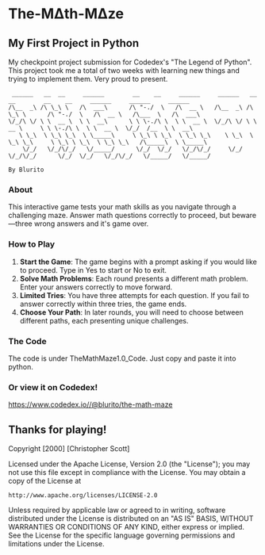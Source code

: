 # The-MΔth-MΔze
## My First Project in Python

My checkpoint project submission for Codedex's "The Legend of Python".
This project took me a total of two weeks with learning new things and trying to implement them.
Very proud to present.


```
 ______   __  __     ______        __    __     ______     ______   __  __        __    __     ______     ______     ______    
/\__  _\ /\ \_\ \   /\  ___\      /\ "-./  \   /\  __ \   /\__  _\ /\ \_\ \      /\ "-./  \   /\  __ \   /\___  \   /\  ___\   
\/_/\ \/ \ \  __ \  \ \  __\      \ \ \-./\ \  \ \  __ \  \/_/\ \/ \ \  __ \     \ \ \-./\ \  \ \  __ \  \/_/  /__  \ \  __\   
   \ \_\  \ \_\ \_\  \ \_____\     \ \_\ \ \_\  \ \_\ \_\    \ \_\  \ \_\ \_\     \ \_\ \ \_\  \ \_\ \_\   /\_____\  \ \_____\ 
    \/_/   \/_/\/_/   \/_____/      \/_/  \/_/   \/_/\/_/     \/_/   \/_/\/_/      \/_/  \/_/   \/_/\/_/   \/_____/   \/_____/ 
                                                                                                                   By Blurito      
```

### About

This interactive game tests your math skills as you navigate through a challenging maze. Answer math questions correctly to proceed, but beware—three wrong answers and it's game over.


### How to Play

1. **Start the Game**: The game begins with a prompt asking if you would like to proceed. Type in Yes to start or No to exit.
2. **Solve Math Problems**: Each round presents a different math problem. Enter your answers correctly to move forward.
3. **Limited Tries**: You have three attempts for each question. If you fail to answer correctly within three tries, the game ends.
4. **Choose Your Path**: In later rounds, you will need to choose between different paths, each presenting unique challenges.


### The Code
The code is under TheMathMaze1.0_Code.
Just copy and paste it into python.

### Or view it on Codedex!
https://www.codedex.io//@blurito/the-math-maze


## Thanks for playing!

Copyright [2000] [Christopher Scott]

Licensed under the Apache License, Version 2.0 (the "License");
you may not use this file except in compliance with the License.
You may obtain a copy of the License at

    http://www.apache.org/licenses/LICENSE-2.0

Unless required by applicable law or agreed to in writing, software
distributed under the License is distributed on an "AS IS" BASIS,
WITHOUT WARRANTIES OR CONDITIONS OF ANY KIND, either express or implied.
See the License for the specific language governing permissions and
limitations under the License.
